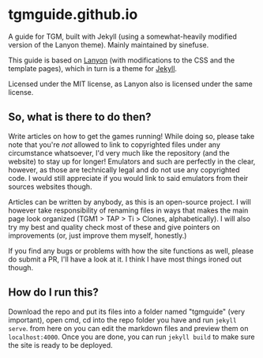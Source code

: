 # tgmguide.github.io
A guide for TGM, built with Jekyll (using a somewhat-heavily modified version of the Lanyon theme). Mainly maintained by sinefuse.

This guide is based on [Lanyon](https://lanyon.getpoole.com/) (with modifications to the CSS and the template pages), which in turn is a theme for [Jekyll](https://jekyllrb.com).

Licensed under the MIT license, as Lanyon also is licensed under the same license.

## So, what is there to do then?

Write articles on how to get the games running! While doing so, please take note that you're *not* allowed to link to copyrighted files under any circumstance whatsoever, I'd very much like the repository (and the website) to stay up for longer! Emulators and such are perfectly in the clear, however, as those are technically legal and do not use any copyrighted code. I would still appreciate if you would link to said emulators from their sources websites though.

Articles can be written by anybody, as this is an open-source project. I will however take responsibility of renaming files in ways that makes the main page look organized (TGM1 > TAP > Ti > Clones, alphabetically). I will also try my best and quality check most of these and give pointers on improvements (or, just improve them myself, honestly.)

If you find any bugs or problems with how the site functions as well, please do submit a PR, I'll have a look at it. I think I have most things ironed out though.

## How do I run this?

Download the repo and put its files into a folder named "tgmguide" (very important), open cmd, cd into the repo folder you have and run `jekyll serve`. from here on you can edit the markdown files and preview them on `localhost:4000`. Once you are done, you can run `jekyll build` to make sure the site is ready to be deployed.
